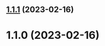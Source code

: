 ## [1.1.1](https://github.com/PengBoUESTC/fe-weki/compare/v1.1.0...v1.1.1) (2023-02-16)



# 1.1.0 (2023-02-16)



